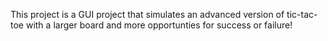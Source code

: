 This project is a GUI project that simulates an advanced version of tic-tac-toe with a larger board and more opportunties for success or failure!
